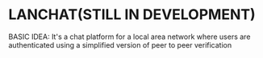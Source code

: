 # LANCHAT(STILL IN DEVELOPMENT)
BASIC IDEA: It's a chat platform for a local area network where users are authenticated using a simplified version of peer to peer verification

